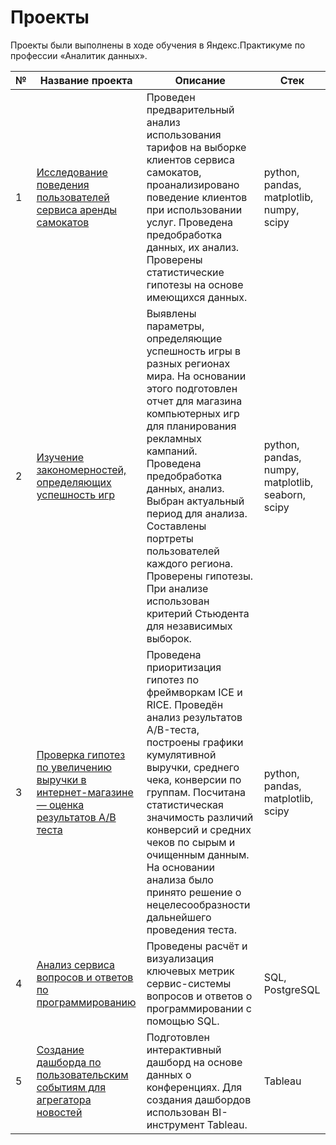 # Проекты

Проекты были выполнены в ходе обучения в Яндекс.Практикуме по профессии «Аналитик данных».

| № | Название проекта | Описание | Стек |
|---|------------------|----------|----------------------|
| 1 | [Исследование поведения пользователей сервиса аренды самокатов](https://github.com/AleksandraSeleznewa/data_analyst/tree/main/%D0%9F%D1%80%D0%BE%D0%B5%D0%BA%D1%82%201) | Проведен предварительный анализ использования тарифов на выборке клиентов сервиса самокатов, проанализировано поведение клиентов при использовании услуг. Проведена предобработка данных, их анализ. Проверены статистические гипотезы на основе имеющихся данных. | python, pandas, matplotlib, numpy, scipy |
| 2 | [Изучение закономерностей, определяющих успешность игр](https://github.com/AleksandraSeleznewa/data_analyst/tree/main/%D0%9F%D1%80%D0%BE%D0%B5%D0%BA%D1%82%202) | Выявлены параметры, определяющие успешность игры в разных регионах мира. На основании этого подготовлен отчет для магазина компьютерных игр для планирования рекламных кампаний. Проведена предобработка данных, анализ. Выбран актуальный период для анализа. Составлены портреты пользователей каждого региона. Проверены гипотезы. При анализе использован критерий Стьюдента для независимых выборок. | python, pandas, numpy, matplotlib, seaborn, scipy |
| 3 | [Проверка гипотез по увеличению выручки в интернет-магазине — оценка результатов A/B теста](https://github.com/AleksandraSeleznewa/data_analyst/tree/main/%D0%9F%D1%80%D0%BE%D0%B5%D0%BA%D1%82%203) | Проведена приоритизация гипотез по фреймворкам ICE и RICE. Проведён анализ результатов A/B-теста, построены графики кумулятивной выручки, среднего чека, конверсии по группам. Посчитана статистическая значимость различий конверсий и средних чеков по сырым и очищенным данным. На основании анализа было принято решение о нецелесообразности дальнейшего проведения теста. | python, pandas, matplotlib, scipy |
| 4 | [Анализ сервиса вопросов и ответов по программированию](https://github.com/AleksandraSeleznewa/data_analyst/tree/main/%D0%9F%D1%80%D0%BE%D0%B5%D0%BA%D1%82%204) | Проведены расчёт и визуализация ключевых метрик сервис-системы вопросов и ответов о программировании с помощью SQL. | SQL, PostgreSQL |
| 5 | [Создание дашборда по пользовательским событиям для агрегатора новостей](https://public.tableau.com/app/profile/aleksandra.selezneva/viz/10_Tableau_17127027633010/sheet22?publish=yes) | Подготовлен интерактивный дашборд на основе данных о конференциях. Для создания дашбордов использован BI-инструмент Tableau. | Tableau |
